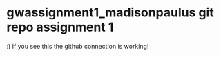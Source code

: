 # gwassignment1_madisonpaulus   git repo assignment 1
:)
If you see this the github connection is working!